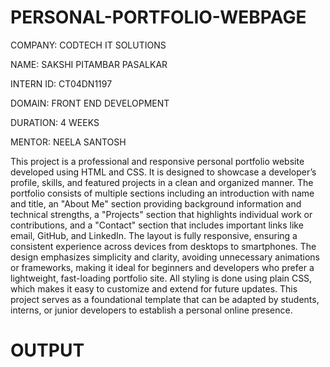# PERSONAL-PORTFOLIO-WEBPAGE

COMPANY: CODTECH IT SOLUTIONS

NAME: SAKSHI PITAMBAR PASALKAR

INTERN ID: CT04DN1197

DOMAIN: FRONT END DEVELOPMENT

DURATION: 4 WEEKS

MENTOR: NEELA SANTOSH

This project is a professional and responsive personal portfolio website developed using HTML and CSS. It is designed to showcase a developer’s profile, skills, and featured projects in a clean and organized manner. The portfolio consists of multiple sections including an introduction with name and title, an "About Me" section providing background information and technical strengths, a "Projects" section that highlights individual work or contributions, and a "Contact" section that includes important links like email, GitHub, and LinkedIn. The layout is fully responsive, ensuring a consistent experience across devices from desktops to smartphones. The design emphasizes simplicity and clarity, avoiding unnecessary animations or frameworks, making it ideal for beginners and developers who prefer a lightweight, fast-loading portfolio site. All styling is done using plain CSS, which makes it easy to customize and extend for future updates. This project serves as a foundational template that can be adapted by students, interns, or junior developers to establish a personal online presence.

# OUTPUT
